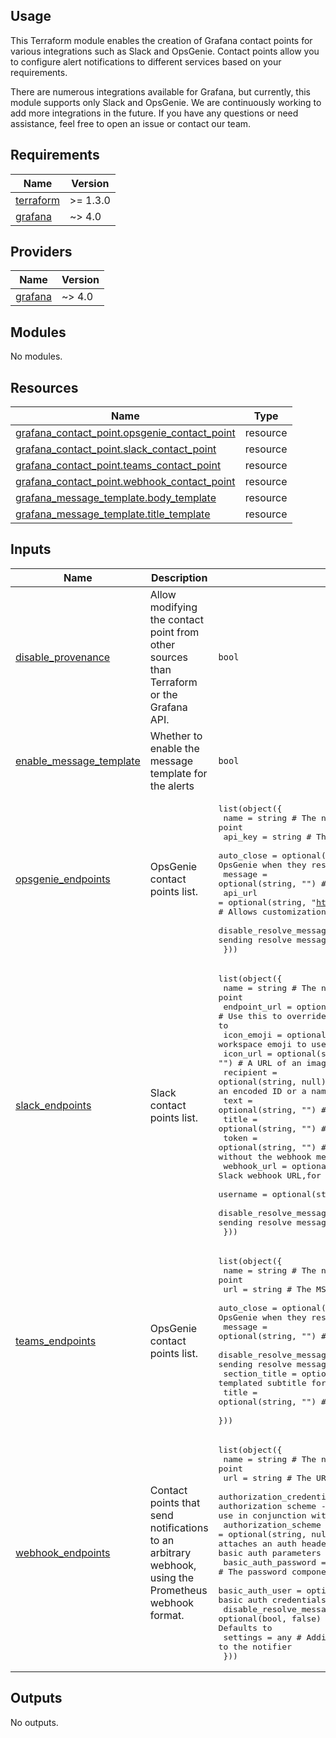 ## Usage
This Terraform module enables the creation of Grafana contact points for various integrations such as Slack and OpsGenie. Contact points allow you to configure alert notifications to different services based on your requirements.

There are numerous integrations available for Grafana, but currently, this module supports only Slack and OpsGenie. We are continuously working to add more integrations in the future. If you have any questions or need assistance, feel free to open an issue or contact our team.
<!-- BEGINNING OF PRE-COMMIT-TERRAFORM DOCS HOOK -->
## Requirements

| Name | Version |
|------|---------|
| <a name="requirement_terraform"></a> [terraform](#requirement\_terraform) | >= 1.3.0 |
| <a name="requirement_grafana"></a> [grafana](#requirement\_grafana) | ~> 4.0 |

## Providers

| Name | Version |
|------|---------|
| <a name="provider_grafana"></a> [grafana](#provider\_grafana) | ~> 4.0 |

## Modules

No modules.

## Resources

| Name | Type |
|------|------|
| [grafana_contact_point.opsgenie_contact_point](https://registry.terraform.io/providers/grafana/grafana/latest/docs/resources/contact_point) | resource |
| [grafana_contact_point.slack_contact_point](https://registry.terraform.io/providers/grafana/grafana/latest/docs/resources/contact_point) | resource |
| [grafana_contact_point.teams_contact_point](https://registry.terraform.io/providers/grafana/grafana/latest/docs/resources/contact_point) | resource |
| [grafana_contact_point.webhook_contact_point](https://registry.terraform.io/providers/grafana/grafana/latest/docs/resources/contact_point) | resource |
| [grafana_message_template.body_template](https://registry.terraform.io/providers/grafana/grafana/latest/docs/resources/message_template) | resource |
| [grafana_message_template.title_template](https://registry.terraform.io/providers/grafana/grafana/latest/docs/resources/message_template) | resource |

## Inputs

| Name | Description | Type | Default | Required |
|------|-------------|------|---------|:--------:|
| <a name="input_disable_provenance"></a> [disable\_provenance](#input\_disable\_provenance) | Allow modifying the contact point from other sources than Terraform or the Grafana API. | `bool` | `true` | no |
| <a name="input_enable_message_template"></a> [enable\_message\_template](#input\_enable\_message\_template) | Whether to enable the message template for the alerts | `bool` | `true` | no |
| <a name="input_opsgenie_endpoints"></a> [opsgenie\_endpoints](#input\_opsgenie\_endpoints) | OpsGenie contact points list. | <pre>list(object({<br/>    name                    = string                                                 # The name of the contact point<br/>    api_key                 = string                                                 # The OpsGenie API key to use<br/>    auto_close              = optional(bool, false)                                  # Whether to auto-close alerts in OpsGenie when they resolve in the Alert manager<br/>    message                 = optional(string, "")                                   # The templated content of the message<br/>    api_url                 = optional(string, "https://api.opsgenie.com/v2/alerts") # Allows customization of the OpsGenie API URL<br/>    disable_resolve_message = optional(bool, false)                                  # Whether to disable sending resolve messages<br/>  }))</pre> | `[]` | no |
| <a name="input_slack_endpoints"></a> [slack\_endpoints](#input\_slack\_endpoints) | Slack contact points list. | <pre>list(object({<br/>    name                    = string                                                     # The name of the contact point<br/>    endpoint_url            = optional(string, "https://slack.com/api/chat.postMessage") # Use this to override the Slack API endpoint URL to send requests to<br/>    icon_emoji              = optional(string, "")                                       # The name of a Slack workspace emoji to use as the bot icon<br/>    icon_url                = optional(string, "")                                       # A URL of an image to use as the bot icon<br/>    recipient               = optional(string, null)                                     # Channel, private group, or IM channel (can be an encoded ID or a name) to send messages to<br/>    text                    = optional(string, "")                                       # Templated content of the message<br/>    title                   = optional(string, "")                                       # Templated title of the message<br/>    token                   = optional(string, "")                                       # A Slack API token,for sending messages directly without the webhook method<br/>    webhook_url             = optional(string, "")                                       # A Slack webhook URL,for sending messages via the webhook method<br/>    username                = optional(string, "")                                       # Username for the bot to use<br/>    disable_resolve_message = optional(bool, false)                                      # Whether to disable sending resolve messages<br/>  }))</pre> | `[]` | no |
| <a name="input_teams_endpoints"></a> [teams\_endpoints](#input\_teams\_endpoints) | OpsGenie contact points list. | <pre>list(object({<br/>    name                    = string                # The name of the contact point<br/>    url                     = string                # The MS Teams Webhook URL to use<br/>    auto_close              = optional(bool, false) # Whether to auto-close alerts in OpsGenie when they resolve in the Alert manager<br/>    message                 = optional(string, "")  # The templated content of the message<br/>    disable_resolve_message = optional(bool, false) # Whether to disable sending resolve messages<br/>    section_title           = optional(string, "")  # The templated subtitle for each message section.<br/>    title                   = optional(string, "")  # The templated title of the message<br/>  }))</pre> | `[]` | no |
| <a name="input_webhook_endpoints"></a> [webhook\_endpoints](#input\_webhook\_endpoints) | Contact points that send notifications to an arbitrary webhook, using the Prometheus webhook format. | <pre>list(object({<br/>    name                      = string                 # The name of the contact point<br/>    url                       = string                 # The URL to send webhook requests to<br/>    authorization_credentials = optional(string, null) # Allows a custom authorization scheme - attaches an auth header with this value. Do not use in conjunction with basic auth parameters<br/>    authorization_scheme      = optional(string, null) # Allows a custom authorization scheme - attaches an auth header with this name. Do not use in conjunction with basic auth parameters<br/>    basic_auth_password       = optional(string, null) # The password component of the basic auth credentials to use<br/>    basic_auth_user           = optional(string, null) # The username component of the basic auth credentials to use<br/>    disable_resolve_message   = optional(bool, false)  # Whether to disable sending resolve messages. Defaults to<br/>    settings                  = any                    # Additional custom properties to attach to the notifier<br/>  }))</pre> | `[]` | no |

## Outputs

No outputs.
<!-- END OF PRE-COMMIT-TERRAFORM DOCS HOOK -->
